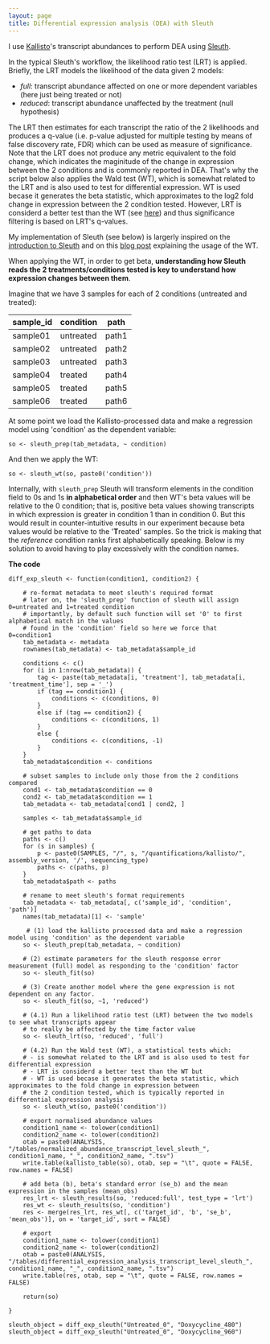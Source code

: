 ```yaml
---
layout: page
title: Differential expression analysis (DEA) with Sleuth
---
```


I use [Kallisto](https://pachterlab.github.io/kallisto/about.html)'s transcript abundances to perform DEA using [Sleuth](http://pachterlab.github.io/sleuth/).

In the typical Sleuth's workflow, the likelihood ratio test (LRT) is applied. Briefly, the LRT models the likelihood of the data given 2 models:
- *full*: transcript abundance affected on one or more dependent variables (here just being treated or not)
- *reduced*: transcript abundance unaffected by the treatment (null hypothesis)

The LRT then estimates for each transcript the ratio of the 2 likelihoods and produces a q-value (i.e. p-value adjusted for multiple testing by means of false discovery rate, FDR) which can be used as measure of significance. Note that the LRT does not produce any metric equivalent to the fold change, which indicates the maginitude of the change in expression between the 2 conditions and is commonly reported in DEA. That's why the script below also applies the Wald test (WT), which is somewhat related to the LRT and is also used to test for differential expression. WT is used becase it generates the beta statistic, which approximates to the log2 fold change in expression between the 2 condition tested. However, LRT is considerd a better test than the WT (see [here](http://www.ats.ucla.edu/stat/mult_pkg/faq/general/nested_tests.htm)) and thus significance filtering is based on LRT's q-values.

My implementation of Sleuth (see below) is largerly inspired on the [introduction to Sleuth](https://rawgit.com/pachterlab/sleuth/master/inst/doc/intro.html) and on this [blog post](http://achri.blogspot.com.es/2016/10/using-kallisto-sleuth.html) explaining the usage of the WT.

When applying the WT, in order to get beta, **understanding how Sleuth reads the 2 treatments/conditions tested is key to understand how expression changes between them**.

Imagine that we have 3 samples for each of 2 conditions (untreated and treated):

| sample_id  | condition  | path  |
|---|---|---|
| sample01  | untreated  | path1  |
| sample02  | untreated  | path2  |
| sample03  | untreated  | path3  |
| sample04  | treated  | path4  |
| sample05  | treated  | path5  |
| sample06  | treated  | path6  |

At some point we load the Kallisto-processed data and make a regression model using 'condition' as the dependent variable:
```
so <- sleuth_prep(tab_metadata, ~ condition)
```
And then we apply the WT:
```
so <- sleuth_wt(so, paste0('condition'))
```
Internally, with `sleuth_prep` Sleuth will transform elements in the condition field to 0s and 1s **in alphabetical order** and then WT's beta values will be relative to the 0 condition; that is, positive beta values showing transcripts in which expression is greater in condition 1 than in condition 0. But this would result in counter-intuitive results in our experiment because beta values would be relative to the '**T**reated' samples. So the trick is making that the *reference* condition ranks first alphabetically speaking. Below is my solution to avoid having to play excessively with the condition names.

**The code** 

```
diff_exp_sleuth <- function(condition1, condition2) {

	# re-format metadata to meet sleuth's required format
	# later on, the 'sleuth_prep' function of sleuth will assign 0=untreated and 1=treated condition
	# importantly, by default such function will set '0' to first alphabetical match in the values
	# found in the 'condition' field so here we force that 0=condition1
	tab_metadata <- metadata
	rownames(tab_metadata) <- tab_metadata$sample_id
	
	conditions <- c()
	for (i in 1:nrow(tab_metadata)) {
		tag <- paste(tab_metadata[i, 'treatment'], tab_metadata[i, 'treatment_time'], sep = '_')
		if (tag == condition1) {
			conditions <- c(conditions, 0)
		}
		else if (tag == condition2) {
			conditions <- c(conditions, 1)
		}
		else {
			conditions <- c(conditions, -1)
		}
	}
 	tab_metadata$condition <- conditions

	# subset samples to include only those from the 2 conditions compared
	cond1 <- tab_metadata$condition == 0
  	cond2 <- tab_metadata$condition == 1
 	tab_metadata <- tab_metadata[cond1 | cond2, ]

 	samples <- tab_metadata$sample_id

 	# get paths to data
	paths <- c()
	for (s in samples) {
		p <- paste0(SAMPLES, "/", s, "/quantifications/kallisto/", assembly_version, '/', sequencing_type)
		paths <- c(paths, p)
	}
	tab_metadata$path <- paths

 	# rename to meet sleuth's format requirements
 	tab_metadata <- tab_metadata[, c('sample_id', 'condition', 'path')]
 	names(tab_metadata)[1] <- 'sample'

	 # (1) load the kallisto processed data and make a regression model using 'condition' as the dependent variable
  	so <- sleuth_prep(tab_metadata, ~ condition)
  
	# (2) estimate parameters for the sleuth response error measurement (full) model as responding to the 'condition' factor
  	so <- sleuth_fit(so)
  
	# (3) Create another model where the gene expression is not dependent on any factor.
  	so <- sleuth_fit(so, ~1, 'reduced')
  
	# (4.1) Run a likelihood ratio test (LRT) between the two models to see what transcripts appear 
	# to really be affected by the time factor value
	so <- sleuth_lrt(so, 'reduced', 'full')

	# (4.2) Run the Wald test (WT), a statistical tests which:
	# - is somewhat related to the LRT and is also used to test for differential expression
	# - LRT is considerd a better test than the WT but
	# - WT is used becase it generates the beta statistic, which approximates to the fold change in expression between
	# the 2 condition tested, which is typically reported in differential expression analysis
	so <- sleuth_wt(so, paste0('condition'))

	# export normalised abundance values
	condition1_name <- tolower(condition1)
	condition2_name <- tolower(condition2)
	otab = paste0(ANALYSIS, "/tables/normalized_abundance_transcript_level_sleuth_", condition1_name, "_", condition2_name, ".tsv")
 	write.table(kallisto_table(so), otab, sep = "\t", quote = FALSE, row.names = FALSE)

	# add beta (b), beta's standard error (se_b) and the mean expression in the samples (mean_obs)
 	res_lrt <- sleuth_results(so, 'reduced:full', test_type = 'lrt')
 	res_wt <- sleuth_results(so, 'condition')
 	res <- merge(res_lrt, res_wt[, c('target_id', 'b', 'se_b', 'mean_obs')], on = 'target_id', sort = FALSE)
	
	# export
	condition1_name <- tolower(condition1)
	condition2_name <- tolower(condition2)
	otab = paste0(ANALYSIS, "/tables/differential_expression_analysis_transcript_level_sleuth_", condition1_name, "_", condition2_name, ".tsv")
 	write.table(res, otab, sep = "\t", quote = FALSE, row.names = FALSE)

 	return(so)

}

sleuth_object = diff_exp_sleuth("Untreated_0", "Doxycycline_480")
sleuth_object = diff_exp_sleuth("Untreated_0", "Doxycycline_960")
```
